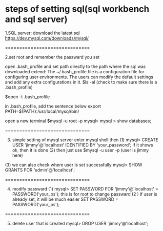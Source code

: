 steps of setting sql(sql workbench and sql server)
==============================

1.SQL server:
download the latest sql https://dev.mysql.com/downloads/mysql/

==============================

2.set root and remember the passward you set

open .bash_profile and set path directly to the path where the sql was downloaded extend: The ~/.bash_profile file is a configuration file for configuring user environments. The users can modify the default settings and add any extra configurations in it. $ls -al (check to make sure there is a .bash_profile)

$open -t .bash_profile

in .bash_profile, add the sentence below export PATH=${PATH}:/usr/local/mysql/bin/

open a new terminal $mysql -u root -p
mysql>
mysql > show databases;

==============================

3. simple setting of mysql server
enter mysql shell
then 
(1) mysql> CREATE USER 'jimmy'@'localhost' IDENTIFIED BY 'your_password';
	if it shows ok, then it is done
(2) then just use $mysql -u user -p (user is jimmy here)

(3) we can also check where user is set successfully 
    mysql> SHOW GRANTS FOR 'admin'@'localhost';

==============================

4. modify passward
(1) mysql> SET PASSWORD FOR 'jimmy'@'localhost' = PASSWORD('your_ps');
	this is for root to change passward
(2 ) if user is already set, it will be much easier
	SET PASSWORD = PASSWORD('your_ps');

==============================

5. delete user that is created
mysql> DROP USER 'jimmy'@'localhost';





